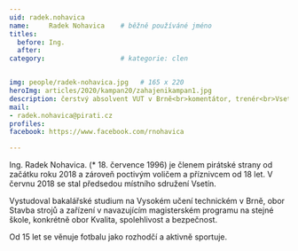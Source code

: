 ```yaml
---
uid: radek.nohavica
name:     Radek Nohavica  	# běžně používáné jméno
titles:
  before: Ing.
  after:
category:                   # kategorie: clen


img: people/radek-nohavica.jpg   # 165 x 220
heroImg: articles/2020/kampan20/zahajenikampan1.jpg
description: čerstvý absolvent VUT v Brně<br>komentátor, trenér<br>Vsetín # kratký popis, max 160 znaků
mail:
- radek.nohavica@pirati.cz
profiles:
facebook: https://www.facebook.com/rnohavica

---
```


Ing. Radek Nohavica. (* 18. července 1996) je členem pirátské strany od začátku roku 2018 a zároveň poctivým voličem a příznivcem od 18 let. V červnu 2018 se stal předsedou místního sdružení Vsetín.

Vystudoval bakalářské studium na Vysokém učení technickém v Brně, obor Stavba strojů a zařízení v navazujícím magisterském programu na stejné škole, konkrétně obor Kvalita, spolehlivost a bezpečnost.

Od 15 let se věnuje fotbalu jako rozhodčí a aktivně sportuje.
